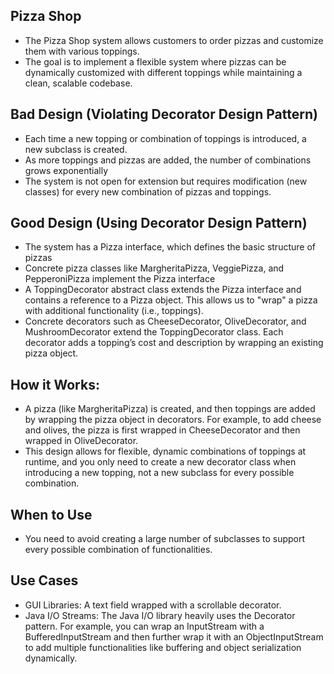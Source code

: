 ## Pizza Shop
- The Pizza Shop system allows customers to order pizzas
  and customize them with various toppings.
- The goal is to implement a flexible system where pizzas can be dynamically customized
  with different toppings while maintaining a clean, scalable codebase.


## Bad Design (Violating Decorator Design Pattern)
- Each time a new topping or combination of toppings is introduced, a new subclass is created.
- As more toppings and pizzas are added, the number of combinations grows exponentially
- The system is not open for extension but requires modification (new classes)
  for every new combination of pizzas and toppings.


## Good Design (Using Decorator Design Pattern)
- The system has a Pizza interface, which defines the basic structure of pizzas
- Concrete pizza classes like MargheritaPizza, VeggiePizza, and PepperoniPizza
  implement the Pizza interface
- A ToppingDecorator abstract class extends the Pizza interface
  and contains a reference to a Pizza object. This allows us
  to "wrap" a pizza with additional functionality (i.e., toppings).
- Concrete decorators such as CheeseDecorator, OliveDecorator, and MushroomDecorator
  extend the ToppingDecorator class. Each decorator adds a topping’s cost
  and description by wrapping an existing pizza object.


## How it Works:
- A pizza (like MargheritaPizza) is created, and then toppings are added
  by wrapping the pizza object in decorators. For example, to add cheese and olives,
  the pizza is first wrapped in CheeseDecorator and then wrapped in OliveDecorator.
- This design allows for flexible, dynamic combinations of toppings at runtime,
  and you only need to create a new decorator class when introducing a new topping,
  not a new subclass for every possible combination.


## When to Use
- You need to avoid creating a large number of subclasses
  to support every possible combination of functionalities.


## Use Cases
- GUI Libraries: A text field wrapped with a scrollable decorator.
- Java I/O Streams: The Java I/O library heavily uses the Decorator pattern.
  For example, you can wrap an InputStream with a BufferedInputStream
  and then further wrap it with an ObjectInputStream to add multiple functionalities
  like buffering and object serialization dynamically.